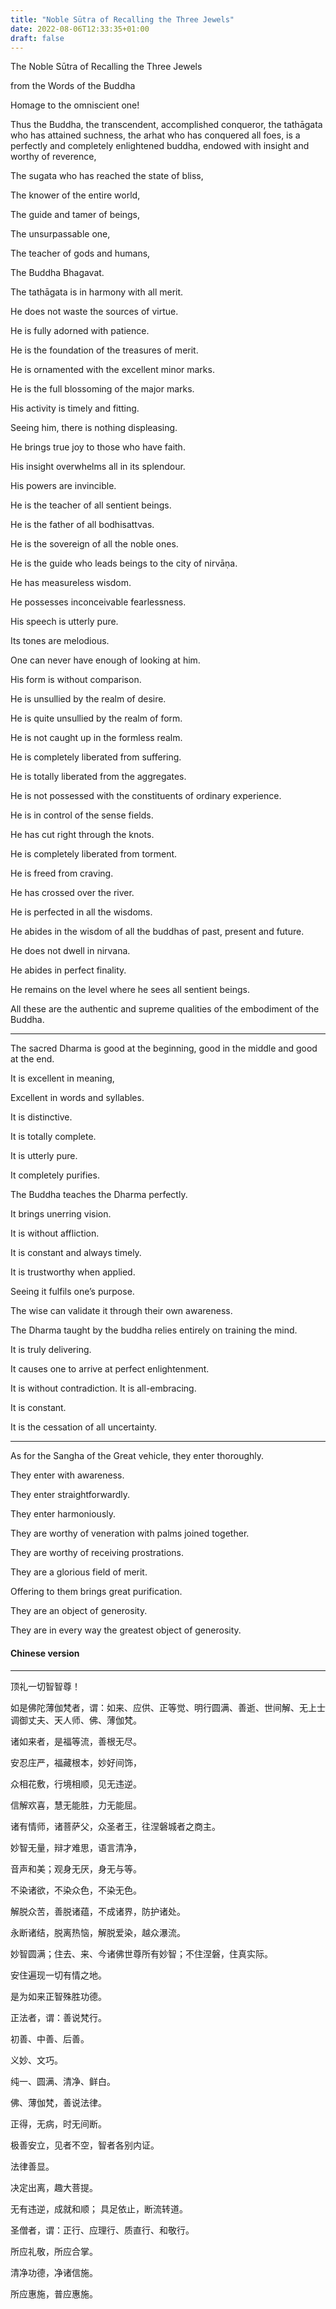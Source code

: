 ```yaml
---
title: "Noble Sūtra of Recalling the Three Jewels"
date: 2022-08-06T12:33:35+01:00
draft: false
---
```


The Noble Sūtra of Recalling the Three Jewels

from the Words of the Buddha


Homage to the omniscient one!

Thus the Buddha, the transcendent, accomplished conqueror, the tathāgata who has attained suchness, the arhat who has conquered all foes, is a perfectly and completely enlightened buddha, endowed with insight and worthy of reverence,

The sugata who has reached the state of bliss,

The knower of the entire world,

The guide and tamer of beings,

The unsurpassable one,

The teacher of gods and humans,

The Buddha Bhagavat.

The tathāgata is in harmony with all merit.

He does not waste the sources of virtue.

He is fully adorned with patience.

He is the foundation of the treasures of merit.

He is ornamented with the excellent minor marks.

He is the full blossoming of the major marks.

His activity is timely and fitting.

Seeing him, there is nothing displeasing.

He brings true joy to those who have faith.

His insight overwhelms all in its splendour.

His powers are invincible.

He is the teacher of all sentient beings.

He is the father of all bodhisattvas.

He is the sovereign of all the noble ones.

He is the guide who leads beings to the city of nirvāṇa.

He has measureless wisdom.

He possesses inconceivable fearlessness.

His speech is utterly pure.

Its tones are melodious.

One can never have enough of looking at him.

His form is without comparison.

He is unsullied by the realm of desire.

He is quite unsullied by the realm of form.

He is not caught up in the formless realm.

He is completely liberated from suffering.

He is totally liberated from the aggregates.

He is not possessed with the constituents of ordinary experience.

He is in control of the sense fields.

He has cut right through the knots.

He is completely liberated from torment.

He is freed from craving.

He has crossed over the river.

He is perfected in all the wisdoms.

He abides in the wisdom of all the buddhas of past, present and future.

He does not dwell in nirvana.

He abides in perfect finality.

He remains on the level where he sees all sentient beings.

All these are the authentic and supreme qualities of the embodiment of the Buddha.

---

The sacred Dharma is good at the beginning, good in the middle and good at the end.

It is excellent in meaning,

Excellent in words and syllables.

It is distinctive.

It is totally complete.

It is utterly pure.

It completely purifies.

The Buddha teaches the Dharma perfectly.

It brings unerring vision.

It is without affliction.

It is constant and always timely.

It is trustworthy when applied.

Seeing it fulfils one’s purpose.

The wise can validate it through their own awareness.

The Dharma taught by the buddha relies entirely on training the mind.

It is truly delivering.

It causes one to arrive at perfect enlightenment.

It is without contradiction. It is all-embracing.

It is constant.

It is the cessation of all uncertainty.

 ---

As for the Sangha of the Great vehicle, they enter thoroughly.

They enter with awareness.

They enter straightforwardly.

They enter harmoniously.

They are worthy of veneration with palms joined together.

They are worthy of receiving prostrations.

They are a glorious field of merit.

Offering to them brings great purification.

They are an object of generosity.

They are in every way the greatest object of generosity.


#### Chinese version

----------------

顶礼一切智智尊！

如是佛陀薄伽梵者，谓：如来、应供、正等觉、明行圆满、善逝、世间解、无上士调御丈夫、天人师、佛、薄伽梵。

诸如来者，是福等流，善根无尽。

安忍庄严，福藏根本，妙好间饰，

众相花敷，行境相顺，见无违逆。

信解欢喜，慧无能胜，力无能屈。

诸有情师，诸菩萨父，众圣者王，往涅磐城者之商主。

妙智无量，辩才难思，语言清净，

音声和美；观身无厌，身无与等。

不染诸欲，不染众色，不染无色。

解脱众苦，善脱诸蕴，不成诸界，防护诸处。

永断诸结，脱离热恼，解脱爱染，越众瀑流。

妙智圆满；住去、来、今诸佛世尊所有妙智；不住涅磐，住真实际。

安住遍现一切有情之地。

是为如来正智殊胜功德。



正法者，谓：善说梵行。

初善、中善、后善。


义妙、文巧。

纯一、圆满、清净、鲜白。

佛、薄伽梵，善说法律。

正得，无病，时无间断。

极善安立，见者不空，智者各别内证。

法律善显。

决定出离，趣大菩提。

无有违逆，成就和顺；
具足依止，断流转道。


圣僧者，谓：正行、应理行、质直行、和敬行。

所应礼敬，所应合掌。

清净功德，净诸信施。


所应惠施，普应惠施。


 